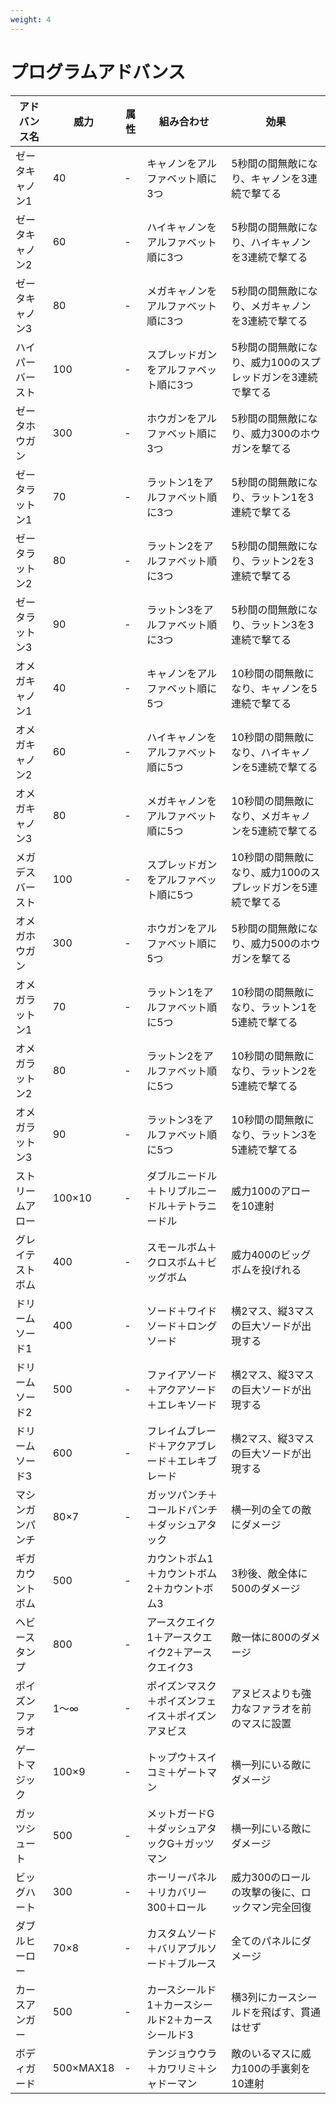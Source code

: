```yaml
---
weight: 4
---
```


# プログラムアドバンス
|アドバンス名|威力|属性|組み合わせ|効果|
|---|---|---|---|---|
|ゼータキャノン1|40|-|キャノンをアルファベット順に3つ|5秒間の間無敵になり、キャノンを3連続で撃てる|
|ゼータキャノン2|60|-|ハイキャノンをアルファベット順に3つ|5秒間の間無敵になり、ハイキャノンを3連続で撃てる|
|ゼータキャノン3|80|-|メガキャノンをアルファベット順に3つ|5秒間の間無敵になり、メガキャノンを3連続で撃てる|
|ハイパーバースト|100|-|スプレッドガンをアルファベット順に3つ|5秒間の間無敵になり、威力100のスプレッドガンを3連続で撃てる|
|ゼータホウガン|300|-|ホウガンをアルファベット順に3つ|5秒間の間無敵になり、威力300のホウガンを撃てる|
|ゼータラットン1|70|-|ラットン1をアルファベット順に3つ|5秒間の間無敵になり、ラットン1を3連続で撃てる|
|ゼータラットン2|80|-|ラットン2をアルファベット順に3つ|5秒間の間無敵になり、ラットン2を3連続で撃てる|
|ゼータラットン3|90|-|ラットン3をアルファベット順に3つ|5秒間の間無敵になり、ラットン3を3連続で撃てる|
|オメガキャノン1|40|-|キャノンをアルファベット順に5つ|10秒間の間無敵になり、キャノンを5連続で撃てる|
|オメガキャノン2|60|-|ハイキャノンをアルファベット順に5つ|10秒間の間無敵になり、ハイキャノンを5連続で撃てる|
|オメガキャノン3|80|-|メガキャノンをアルファベット順に5つ|10秒間の間無敵になり、メガキャノンを5連続で撃てる|
|メガデスバースト|100|-|スプレッドガンをアルファベット順に5つ|10秒間の間無敵になり、威力100のスプレッドガンを5連続で撃てる|
|オメガホウガン|300|-|ホウガンをアルファベット順に5つ|5秒間の間無敵になり、威力500のホウガンを撃てる|
|オメガラットン1|70|-|ラットン1をアルファベット順に5つ|10秒間の間無敵になり、ラットン1を5連続で撃てる|
|オメガラットン2|80|-|ラットン2をアルファベット順に5つ|10秒間の間無敵になり、ラットン2を5連続で撃てる|
|オメガラットン3|90|-|ラットン3をアルファベット順に5つ|10秒間の間無敵になり、ラットン3を5連続で撃てる|
|ストリームアロー|100×10|-|ダブルニードル＋トリプルニードル＋テトラニードル|威力100のアローを10連射|
|グレイテストボム|400|-|スモールボム＋クロスボム＋ビッグボム|威力400のビッグボムを投げれる|
|ドリームソード1|400|-|ソード＋ワイドソード＋ロングソード|横2マス、縦3マスの巨大ソードが出現する|
|ドリームソード2|500|-|ファイアソード＋アクアソード＋エレキソード|横2マス、縦3マスの巨大ソードが出現する|
|ドリームソード3|600|-|フレイムブレード＋アクアブレード＋エレキブレード|横2マス、縦3マスの巨大ソードが出現する|
|マシンガンパンチ|80×7|-|ガッツパンチ＋コールドパンチ＋ダッシュアタック|横一列の全ての敵にダメージ|
|ギガカウントボム|500|-|カウントボム1＋カウントボム2＋カウントボム3|3秒後、敵全体に500のダメージ|
|ヘビースタンプ|800|-|アースクエイク1＋アースクエイク2＋アースクエイク3|敵一体に800のダメージ|
|ポイズンファラオ|1～∞|-|ポイズンマスク＋ポイズンフェイス＋ポイズンアヌビス|アヌビスよりも強力なファラオを前のマスに設置|
|ゲートマジック|100×9|-|トップウ＋スイコミ＋ゲートマン|横一列にいる敵にダメージ|
|ガッツシュート|500|-|メットガードG＋ダッシュアタックG＋ガッツマン|横一列にいる敵にダメージ|
|ビッグハート|300|-|ホーリーパネル＋リカバリー300＋ロール|威力300のロールの攻撃の後に、ロックマン完全回復|
|ダブルヒーロー|70×8|-|カスタムソード＋バリアブルソード＋ブルース|全てのパネルにダメージ|
|カースアンガー|500|-|カースシールド1＋カースシールド2＋カースシールド3|横3列にカースシールドを飛ばす、貫通はせず|
|ボディガード|500×MAX18|-|テンジョウウラ＋カワリミ＋シャドーマン|敵のいるマスに威力100の手裏剣を10連射|